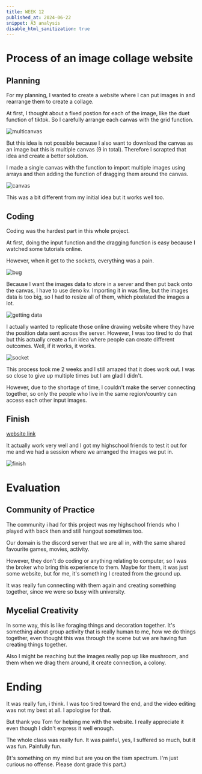 ```yaml
---
title: WEEK 12
published_at: 2024-06-22
snippet: A3 analysis
disable_html_sanitization: true
---
```


# Process of an image collage website

## Planning

For my planning, I wanted to create a website where I can put images in and rearrange them to create a collage.

At first, I thought about a fixed postion for each of the image, like the duet function of tiktok. So I carefully arrange each canvas with the grid function.

![multicanvas](/w12/multicanvas.png)

But this idea is not possible because I also want to download the canvas as an image but this is multiple canvas (9 in total). Therefore I scrapted that idea and create a better solution.

I made a single canvas with the function to import multiple images using arrays and then adding the function of dragging them around the canvas.

![canvas](/w12/canvas.png)

This was a bit different from my initial idea but it works well too.

## Coding

Coding was the hardest part in this whole project.

At first, doing the input function and the dragging function is easy because I watched some tutorials online.

However, when it get to the sockets, everything was a pain.

![bug](/w12/bug.png)

Because I want the images data to store in a server and then put back onto the canvas, I have to use deno kv. Importing it in was fine, but the images data is too big, so I had to resize all of them, which pixelated the images a lot.

![getting data](/w12/gettingdata.png)

I actually wanted to replicate those online drawing website where they have the position data sent across the server. However, I was too tired to do that but this actually create a fun idea where people can create different outcomes. Well, if it works, it works.

![socket](/w12/socket.png)

This process took me 2 weeks and I still amazed that it does work out. I was so close to give up multiple times but I am glad I didn't.

However, due to the shortage of time, I couldn't make the server connecting together, so only the people who live in the same region/country can access each other input images.

## Finish

[website link](https://s4004087-a3.deno.dev)

It actually work very well and I got my highschool friends to test it out for me and we had a session where we arranged the images we put in.

![finish](/w12/finish.png)

# Evaluation

## Community of Practice

The community i had for this project was my highschool friends who I played with back then and still hangout sometimes too.

Our domain is the discord server that we are all in, with the same shared favourite games, movies, activity.

However, they don't do coding or anything relating to computer, so I was the broker who bring this experience to them. Maybe for them, it was just some website, but for me, it's something I created from the ground up.

It was really fun connecting with them again and creating something together, since we were so busy with university.

## Mycelial Creativity

In some way, this is like foraging things and decoration together. It's something about group activity that is really human to me, how we do things together, even thought this was through the scene but we are having fun creating things together.

Also I might be reaching but the images really pop up like mushroom, and them when we drag them around, it create connection, a colony.

# Ending

It was really fun, i think. I was too tired toward the end, and the video editing was not my best at all. I apologise for that.

But thank you Tom for helping me with the website. I really appreciate it even though I didn't express it well enough.

The whole class was really fun. It was painful, yes, I suffered so much, but it was fun. Painfully fun.

(It's something on my mind but are you on the tism spectrum. I'm just curious no offense. Please dont grade this part.)

